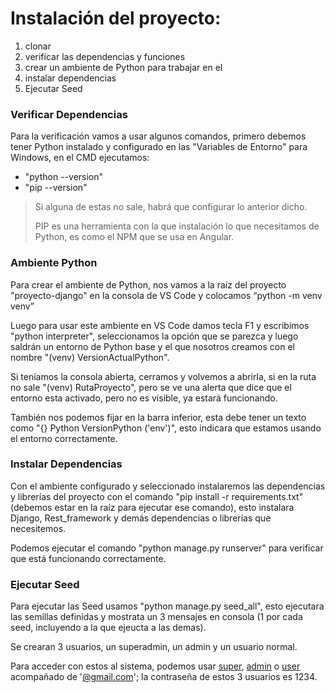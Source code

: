 # Instalación del proyecto:
1. clonar
2. verificar las dependencias y funciones
3. crear un ambiente de Python para trabajar en el
4. instalar dependencias
5. Ejecutar Seed

### Verificar Dependencias
Para la verificación vamos a usar algunos comandos, primero debemos tener Python instalado y configurado en las "Variables de Entorno" para Windows, en el CMD ejecutamos:
- "python --version"
- "pip --version"

>Si alguna de estas no sale, habrá que configurar lo anterior dicho.
>
>PIP es una herramienta con la que instalación lo que necesitamos de Python, es como el NPM que se usa en Angular.

### Ambiente Python
Para crear el ambiente de Python, nos vamos a la raíz del proyecto "proyecto-django" en la consola de VS Code y colocamos “python -m venv venv”

Luego para usar este ambiente en VS Code damos tecla F1 y escribimos "python interpreter", seleccionamos la opción que se parezca y luego saldrán un entorno de Python base y el que nosotros creamos con el nombre "(venv) VersionActualPython".

Si teníamos la consola abierta, cerramos y volvemos a abrirla, si en la ruta no sale "(venv) RutaProyecto", pero se ve una alerta que dice que el entorno esta activado, pero no es visible, ya estará funcionando.

También nos podemos fijar en la barra inferior, esta debe tener un texto como "{} Python VersionPython ('env')", esto indicara que estamos usando el entorno correctamente.

### Instalar Dependencias
Con el ambiente configurado y seleccionado instalaremos las dependencias y librerías del proyecto con el comando "pip install -r requirements.txt" (debemos estar en la raíz para ejecutar ese comando), esto instalara Django, Rest_framework y demás dependencias o librerías que necesitemos.

Podemos ejecutar el comando "python manage.py runserver" para verificar que está funcionando correctamente.

### Ejecutar Seed
Para ejecutar las Seed usamos "python manage.py seed_all", esto ejecutara las semillas definidas y mostrata un 3 mensajes en consola (1 por cada seed, incluyendo a la que ejeucta a las demas).

Se crearan 3 usuarios, un superadmin, un admin y un usuario normal.

Para acceder con estos al sistema, podemos usar <ins>super</ins>, <ins>admin</ins> o <ins>user</ins> acompañado de '<ins>@gmail.com</ins>'; la contraseña de estos 3 usuarios es 1234.

